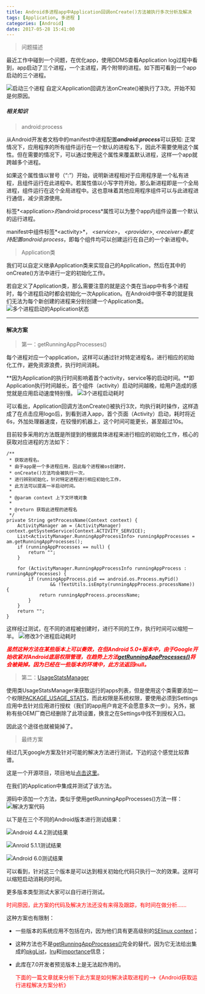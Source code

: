 ```yaml
---
title: Android多进程app中Application回调onCreate()方法被执行多次分析及解决
tags: [Application, 多进程 ]
categories: [Android]
date: 2017-05-28 15:41:00
---
```


>  问题描述

最近工作中碰到一个问题，在优化app，使用DDMS查看Application log过程中看到，app启动了三个进程，一个主进程，两个附带的进程。如下图可看到一个app启动的三个进程。

<!-- more -->

![启动三个进程](/images/android-multiprocess-oncreate-executed-serval-times/processes_app_starts.png "启动进程")
自定义Application回调方法onCreate()被执行了3次。开始不知是何原因。

##### 相关知识

> android:process

从Android开发者文档中的manifest中进程配置***android:process***可以获知:
正常情况下，应用程序的所有组件运行在一个默认的进程名下，因此不需要使用这个属性。但在需要的情况下，可以通过使用这个属性来覆盖默认进程，这样一个app就跨越多个进程。

如果这个属性值以冒号（“:”）开始，说明新进程相对于应用程序是一个私有进程，且组件运行在此进程中。若属性值以小写字符开始，那么新进程即是一个全局进程，组件运行在这个全局进程中。这也意味着其他应用程序组件可以与此进程进行通信，减少资源使用。

标签*&lt;application&gt;*的*android:process*属性可以为整个app内组件设置一个默认的运行进程。

manifest中组件标签*&lt;activity&gt;*， *&lt;service&gt;*， *&lt;provider&gt;*,  *&lt;receiver&gt;*都支持配置*android:process*，即每个组件均可以创建运行在自己的一个新进程中。

> Application类

我们可以自定义继承Application类来实现自己的Application，然后在其中的onCreate()方法中进行一定的初始化工作。

若自定义了Application类，那么需要注意的就是这个类在当app中有多个进程时，每个进程启动时都会初始化一次Application。在Android中很不幸的就是我们无法为每个新创建的进程来分别创建一个Application类。
![多个进程启动的Application状态](/images/android-multiprocess-oncreate-executed-serval-times/android_multiprocesses_application.jpg)

---
#### 解决方案

> 第一：getRunningAppProcesses()

每个进程对应一个application，这样可以通过针对特定进程名，进行相应的初始化工作，避免资源浪费，执行时间消耗。

**因为Application的执行时间影响着首个activity，service等的启动时间。**即Application执行时间越长，首个组件（activity）启动时间越晚，给用户造成的感觉就是应用启动速度特别慢。
![3个进程启动耗时](/images/android-multiprocess-oncreate-executed-serval-times/original_processes_start_time_long.png "3个进程创建耗时")

可以看出，Application回调方法onCreate()被执行3次，均执行耗时操作，这样造成了在点击应用logo后，到看到进入app，首个页面（Activity）启动，耗时将近6s，外加处理器速度，在较慢的机器上，这个时间可能更长，甚至超过10s。

目前较多采用的方法既是所提到的根据具体进程来进行相应的初始化工作，核心的获取对应进程的方法如下：

    /**
     * 获取进程名。
     * 由于app是一个多进程应用，因此每个进程被os创建时，    
     * onCreate()方法均会被执行一次，
     * 进行辨别初始化，针对特定进程进行相应初始化工作，
     * 此方法可以提高一半启动时间。
     *
     * @param context 上下文环境对象
     *
     * @return 获取此进程的进程名
     */
    private String getProcessName(Context context) {
        ActivityManager am = (ActivityManager) context.getSystemService(Context.ACTIVITY_SERVICE);
        List<ActivityManager.RunningAppProcessInfo> runningAppProcesses = am.getRunningAppProcesses();
        if (runningAppProcesses == null) {
            return "";
        }

        for (ActivityManager.RunningAppProcessInfo runningAppProcess : runningAppProcesses) {
            if (runningAppProcess.pid == android.os.Process.myPid()
                    && !TextUtils.isEmpty(runningAppProcess.processName)) {
                return runningAppProcess.processName;
            }
        }
        return "";
    }
    
这样经过测试，在不同的进程被创建时，进行不同的工作，执行时间可以缩短一半。
![修改3个进程启动耗时](/images/android-multiprocess-oncreate-executed-serval-times/processes_start_timelong_after_modification.png "修改后3个进程创建耗时")

***<font color="red">虽然这种方法在某些版本上可以奏效，在但Android 5.0+版本中，由于Google开始收紧对Android底层权限管理，在趋势上方法[getRunningAppProcesses()](https://developer.android.com/reference/android/app/ActivityManager.html?hl=zh-cn#getRunningAppProcesses())将会被毙掉。因为已经在一些版本的环境中，此方法返回null。</font>***

> 第二：[UsageStatsManager](https://developer.android.com/reference/android/app/usage/UsageStatsManager.html)

使用类UsageStatsManager来获取运行的apps列表，但是使用这个类需要添加一个权限[PACKAGE_USAGE_STATS](https://developer.android.com/reference/android/Manifest.permission.html#PACKAGE_USAGE_STATS)，而此权限是系统权限，要使用必须到Settings应用中去针对应用进行授权（我们的app用户肯定不会愿意多次一步）。另外，据称有些OEM厂商已经删除了此项设置，换言之在Settings中找不到授权入口。

因此这个途径也就被毙掉了。

> 最终方案

经过几天google方案及针对可能的解决方法进行测试，下边的这个感觉比较靠谱。

这是一个开源项目，项目地址[点击这里](https://github.com/jaredrummler/AndroidProcesses)。

在我们的Application中集成并测试了该方法。

源码中添加一个方法，类似于使用getRunningAppProcesses()方法一样：
![解决方案代码](/images/android-multiprocess-oncreate-executed-serval-times/application_oncreate_call_several_times_solution.png)

以下是在三个不同的Android版本进行测试结果：

![Android 4.4.2测试结果](/images/android-multiprocess-oncreate-executed-serval-times/android_multi_processes_solution_test_on_4_4_2.png)

![Anroid 5.1.1测试结果](/images/android-multiprocess-oncreate-executed-serval-times/android_multi_processes_solution_test_on_5_1_1.png)

![Android 6.0测试结果](/images/android-multiprocess-oncreate-executed-serval-times/android_multi_processes_solution_test_on_6_0.png)

可以看到，针对这三个版本是可以达到相关初始化代码只执行一次的效果。这样可以缩短启动消耗的时间。

更多版本类型测试大家可以自行进行测试。

<font color="red">时间原因，此方案的代码及解决方法还没有来得及跟踪，有时间在做分析......</font>

这种方案也有限制：

-  一些版本的系统应用不包括在内，因为他们具有更高级别的[SElinux context](http://blog.csdn.net/innost/article/details/19299937)；

-  这种方法也不是[getRunningAppProcesses()](https://developer.android.com/reference/android/app/ActivityManager.html?hl=zh-cn#getRunningAppProcesses())完全的替代，因为它无法给出集成的[pkgList](https://developer.android.com/reference/android/app/ActivityManager.RunningAppProcessInfo.html#pkgList)，[lru](https://developer.android.com/reference/android/app/ActivityManager.RunningAppProcessInfo.html?hl=zh-cn#lru)和[importance](https://developer.android.com/reference/android/app/ActivityManager.RunningAppProcessInfo.html?hl=zh-cn#importance)信息；

- 此库在7.0开发者预览版本上是无法起作用的。

  <font color="red">下面的一篇文章就来分析下此方案是如何解决读取进程的——>《Android获取运行进程解决方案分析》</font>